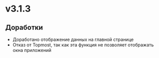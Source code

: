 # v3.1.3

## Доработки

- Доработано отображение данных на главной странице
- Отказ от Topmost, так как эта функция не позволяет отображать окна приложений